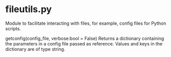 # fileutils.py

Module to facilitate interacting with files, for example, config files for Python scripts.

getconfig(config_file, verbose:bool = False)
Returns a dictionary containing the parameters in a config file passed as reference. Values and keys in the dictionary are of type string.



